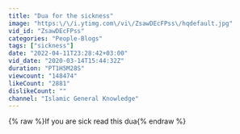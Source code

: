 ```yaml
---
title: "Dua for the sickness"
image: "https:\/\/i.ytimg.com\/vi\/ZsawDEcFPss\/hqdefault.jpg"
vid_id: "ZsawDEcFPss"
categories: "People-Blogs"
tags: ["sickness"]
date: "2022-04-11T23:28:42+03:00"
vid_date: "2020-03-14T15:44:32Z"
duration: "PT1H5M28S"
viewcount: "148474"
likeCount: "2881"
dislikeCount: ""
channel: "Islamic General Knowledge"
---
```

{% raw %}If you are sick read this dua{% endraw %}
